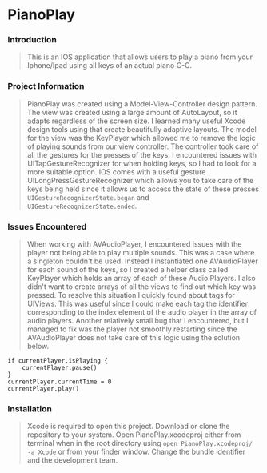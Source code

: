 # PianoPlay

### Introduction
> This is an IOS application that allows users to play a piano from your Iphone/Ipad using all keys of an actual piano C-C. 

### Project Information
> PianoPlay was created using a Model-View-Controller design pattern. The view was created using a large amount of
AutoLayout, so it adapts regardless of the screen size. I learned many useful Xcode design tools using that create beautifully adaptive layouts. The model for the view was the KeyPlayer which allowed me to remove the logic of playing sounds from our view controller. The controller took care of all the gestures for the presses of the keys. I encountered issues with UITapGestureRecognizer for when holding keys, so I had to look for a more suitable option. IOS comes with a useful gesture UILongPressGestureRecognizer which allows you to take care of the keys being held since it allows us to access the state of these presses `UIGestureRecognizerState.began` and `UIGestureRecognizerState.ended`. 

### Issues Encountered
> When working with AVAudioPlayer, I encountered issues with the player not being able to play multiple sounds. This was a case where a singleton couldn't be used. Instead I instantiated one AVAudioPlayer for each sound of the keys, so I created a helper class called KeyPlayer which holds an array of each of these Audio Players. I also didn't want to create arrays of all the views to find out which key was pressed. To resolve this situation I quickly found about tags for UIViews. This was useful since I could make each tag the identifier corresponding to the index element of the audio player in the array of audio players. Another relatively small bug that I encountered, but I managed to fix was the player not smoothly restarting since the AVAudioPlayer does not take care of this logic using the solution below.
```
if currentPlayer.isPlaying {
    currentPlayer.pause()
}
currentPlayer.currentTime = 0
currentPlayer.play()
```
### Installation
> Xcode is required to open this project. Download or clone the repository to your system. Open PianoPlay.xcodeproj either from terminal when in the root directory using ```open PianoPlay.xcodeproj/ -a Xcode``` or from your finder window. Change the bundle identifier and the development team. 
